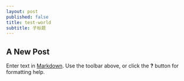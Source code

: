 ```yaml
---
layout: post
published: false
title: test-world
subtitle: 子标题
---
```

## A New Post

Enter text in [Markdown](http://daringfireball.net/projects/markdown/). Use the toolbar above, or click the **?** button for formatting help.
